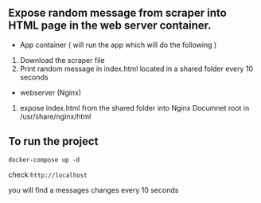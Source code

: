 ## Expose random message from scraper into HTML page in the web server container.

- App container ( will run the app which will do the following ) 

1. Download the scraper file 
2. Print random message in index.html located in a shared folder every 10 seconds 

- webserver (Nginx)

1. expose index.html from the shared folder into Nginx Documnet root in /usr/share/nginx/html 


## To run the project 

```docker-compose up -d``` 


check ```http://localhost```

you will find a messages changes every 10 seconds
